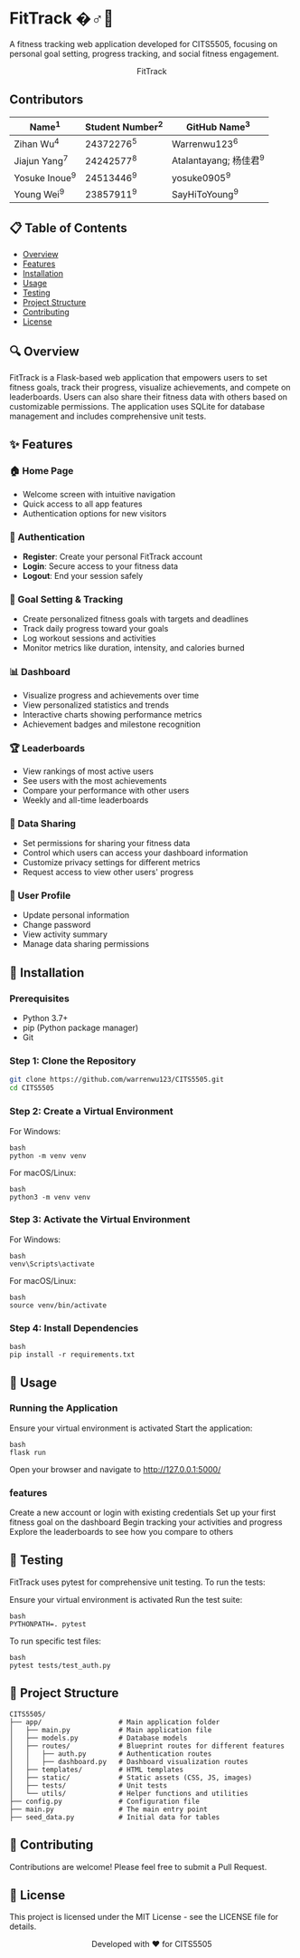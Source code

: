 # FitTrack �️‍♂️💪

A fitness tracking web application developed for CITS5505, focusing on personal goal setting, progress tracking, and social fitness engagement.

<p align="center">
   <i class="fas fa-heartbeat"></i> FitTrack
</p>

## Contributors

| Name<sup>1</sup>       | Student Number<sup>2</sup> | GitHub Name<sup>3</sup>       |
|------------------------|----------------------------|-------------------------------|
| Zihan Wu<sup>4</sup>    | 24372276<sup>5</sup>       | Warrenwu123<sup>6</sup>       |
| Jiajun Yang<sup>7</sup>  | 24242577<sup>8</sup>       | Atalantayang; 杨佳君<sup>9</sup> |
| Yosuke Inoue<sup>9</sup> | 24513446<sup>9</sup>       | yosuke0905<sup>9</sup>        |
| Young Wei<sup>9</sup>    | 23857911<sup>9</sup>       | SayHiToYoung<sup>9</sup>      |

## 📋 Table of Contents
- [Overview](#-overview)
- [Features](#-features)
- [Installation](#-installation)
- [Usage](#-usage)
- [Testing](#-testing)
- [Project Structure](#-project-structure)
- [Contributing](#-contributing)
- [License](#-license)

## 🔍 Overview
FitTrack is a Flask-based web application that empowers users to set fitness goals, track their progress, visualize achievements, and compete on leaderboards. Users can also share their fitness data with others based on customizable permissions. The application uses SQLite for database management and includes comprehensive unit tests.

## ✨ Features

### 🏠 Home Page
- Welcome screen with intuitive navigation
- Quick access to all app features
- Authentication options for new visitors

### 🔐 Authentication
- **Register**: Create your personal FitTrack account
- **Login**: Secure access to your fitness data
- **Logout**: End your session safely

### 🎯 Goal Setting & Tracking
- Create personalized fitness goals with targets and deadlines
- Track daily progress toward your goals
- Log workout sessions and activities
- Monitor metrics like duration, intensity, and calories burned

### 📊 Dashboard
- Visualize progress and achievements over time
- View personalized statistics and trends
- Interactive charts showing performance metrics
- Achievement badges and milestone recognition

### 🏆 Leaderboards
- View rankings of most active users
- See users with the most achievements
- Compare your performance with other users
- Weekly and all-time leaderboards

### 🔄 Data Sharing
- Set permissions for sharing your fitness data
- Control which users can access your dashboard information
- Customize privacy settings for different metrics
- Request access to view other users' progress

### 👤 User Profile
- Update personal information
- Change password
- View activity summary
- Manage data sharing permissions

## 🔧 Installation

### Prerequisites
- Python 3.7+
- pip (Python package manager)
- Git

### Step 1: Clone the Repository
```bash
git clone https://github.com/warrenwu123/CITS5505.git
cd CITS5505
```
### Step 2: Create a Virtual Environment
For Windows:
```
bash
python -m venv venv
```
For macOS/Linux:
```
bash
python3 -m venv venv
```
### Step 3: Activate the Virtual Environment
For Windows:
```
bash
venv\Scripts\activate
```
For macOS/Linux:
```
bash
source venv/bin/activate
```
### Step 4: Install Dependencies
```
bash
pip install -r requirements.txt
```
## 🚀 Usage
### Running the Application

Ensure your virtual environment is activated
Start the application:

```
bash
flask run
```
Open your browser and navigate to http://127.0.0.1:5000/

### features

Create a new account or login with existing credentials
Set up your first fitness goal on the dashboard
Begin tracking your activities and progress
Explore the leaderboards to see how you compare to others

## 🧪 Testing
FitTrack uses pytest for comprehensive unit testing. To run the tests:

Ensure your virtual environment is activated
Run the test suite:
```
bash
PYTHONPATH=. pytest
```
To run specific test files:
```
bash
pytest tests/test_auth.py
```
## 📁 Project Structure
```
CITS5505/
├── app/                   # Main application folder
│   ├── main.py            # Main application file
│   ├── models.py          # Database models
│   ├── routes/            # Blueprint routes for different features
│   │   ├── auth.py        # Authentication routes
│   │   ├── dashboard.py   # Dashboard visualization routes
│   ├── templates/         # HTML templates
│   ├── static/            # Static assets (CSS, JS, images)
│   ├── tests/             # Unit tests
│   └── utils/             # Helper functions and utilities
├── config.py              # Configuration file
├── main.py                # The main entry point
├── seed_data.py           # Initial data for tables
```


## 👥 Contributing
Contributions are welcome! Please feel free to submit a Pull Request.
## 📄 License
This project is licensed under the MIT License - see the LICENSE file for details.

<p align="center">
  Developed with ❤️ for CITS5505
</p>
